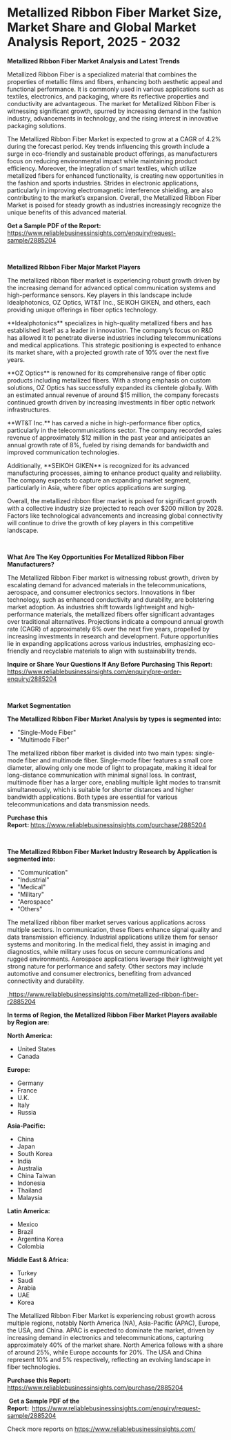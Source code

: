 <p><h1>Metallized Ribbon Fiber Market Size, Market Share and Global Market Analysis Report, 2025 - 2032</h1></p><p><strong>Metallized Ribbon Fiber Market Analysis and Latest Trends</strong></p>
<p><p>Metallized Ribbon Fiber is a specialized material that combines the properties of metallic films and fibers, enhancing both aesthetic appeal and functional performance. It is commonly used in various applications such as textiles, electronics, and packaging, where its reflective properties and conductivity are advantageous. The market for Metallized Ribbon Fiber is witnessing significant growth, spurred by increasing demand in the fashion industry, advancements in technology, and the rising interest in innovative packaging solutions.</p><p>The Metallized Ribbon Fiber Market is expected to grow at a CAGR of 4.2% during the forecast period. Key trends influencing this growth include a surge in eco-friendly and sustainable product offerings, as manufacturers focus on reducing environmental impact while maintaining product efficiency. Moreover, the integration of smart textiles, which utilize metallized fibers for enhanced functionality, is creating new opportunities in the fashion and sports industries. Strides in electronic applications, particularly in improving electromagnetic interference shielding, are also contributing to the market’s expansion. Overall, the Metallized Ribbon Fiber Market is poised for steady growth as industries increasingly recognize the unique benefits of this advanced material.</p></p>
<p><strong>Get a Sample PDF of the Report:&nbsp;</strong> <a href="https://www.reliablebusinessinsights.com/enquiry/request-sample/2885204?utm_campaign=3003&utm_medium=2&utm_source=Github&utm_content=ia&utm_term=13032025&utm_id=metallized-ribbon-fiber">https://www.reliablebusinessinsights.com/enquiry/request-sample/2885204</a></p>
<p>&nbsp;</p>
<p><strong>Metallized Ribbon Fiber Major Market Players</strong></p>
<p><p>The metallized ribbon fiber market is experiencing robust growth driven by the increasing demand for advanced optical communication systems and high-performance sensors. Key players in this landscape include Idealphotonics, OZ Optics, WT&T Inc., SEIKOH GIKEN, and others, each providing unique offerings in fiber optics technology.</p><p>**Idealphotonics** specializes in high-quality metallized fibers and has established itself as a leader in innovation. The company’s focus on R&D has allowed it to penetrate diverse industries including telecommunications and medical applications. This strategic positioning is expected to enhance its market share, with a projected growth rate of 10% over the next five years.</p><p>**OZ Optics** is renowned for its comprehensive range of fiber optic products including metallized fibers. With a strong emphasis on custom solutions, OZ Optics has successfully expanded its clientele globally. With an estimated annual revenue of around $15 million, the company forecasts continued growth driven by increasing investments in fiber optic network infrastructures.</p><p>**WT&T Inc.** has carved a niche in high-performance fiber optics, particularly in the telecommunications sector. The company recorded sales revenue of approximately $12 million in the past year and anticipates an annual growth rate of 8%, fueled by rising demands for bandwidth and improved communication technologies.</p><p>Additionally, **SEIKOH GIKEN** is recognized for its advanced manufacturing processes, aiming to enhance product quality and reliability. The company expects to capture an expanding market segment, particularly in Asia, where fiber optics applications are surging.</p><p>Overall, the metallized ribbon fiber market is poised for significant growth with a collective industry size projected to reach over $200 million by 2028. Factors like technological advancements and increasing global connectivity will continue to drive the growth of key players in this competitive landscape.</p></p>
<p>&nbsp;</p>
<p><strong>What Are The Key Opportunities For Metallized Ribbon Fiber Manufacturers?</strong></p>
<p><p>The Metallized Ribbon Fiber market is witnessing robust growth, driven by escalating demand for advanced materials in the telecommunications, aerospace, and consumer electronics sectors. Innovations in fiber technology, such as enhanced conductivity and durability, are bolstering market adoption. As industries shift towards lightweight and high-performance materials, the metallized fibers offer significant advantages over traditional alternatives. Projections indicate a compound annual growth rate (CAGR) of approximately 6% over the next five years, propelled by increasing investments in research and development. Future opportunities lie in expanding applications across various industries, emphasizing eco-friendly and recyclable materials to align with sustainability trends.</p></p>
<p><strong>Inquire or Share Your Questions If Any Before Purchasing This Report:</strong> <a href="https://www.reliablebusinessinsights.com/enquiry/pre-order-enquiry/2885204?utm_campaign=3003&utm_medium=2&utm_source=Github&utm_content=ia&utm_term=13032025&utm_id=metallized-ribbon-fiber">https://www.reliablebusinessinsights.com/enquiry/pre-order-enquiry/2885204</a></p>
<p>&nbsp;</p>
<p><strong>Market Segmentation</strong></p>
<p><strong>The Metallized Ribbon Fiber Market Analysis by types is segmented into:</strong></p>
<p><ul><li>"Single-Mode Fiber"</li><li>"Multimode Fiber"</li></ul></p>
<p><p>The metallized ribbon fiber market is divided into two main types: single-mode fiber and multimode fiber. Single-mode fiber features a small core diameter, allowing only one mode of light to propagate, making it ideal for long-distance communication with minimal signal loss. In contrast, multimode fiber has a larger core, enabling multiple light modes to transmit simultaneously, which is suitable for shorter distances and higher bandwidth applications. Both types are essential for various telecommunications and data transmission needs.</p></p>
<p><strong>Purchase this Report:&nbsp;</strong><a href="https://www.reliablebusinessinsights.com/purchase/2885204?utm_campaign=3003&utm_medium=2&utm_source=Github&utm_content=ia&utm_term=13032025&utm_id=metallized-ribbon-fiber">https://www.reliablebusinessinsights.com/purchase/2885204</a></p>
<p>&nbsp;</p>
<p><strong>The Metallized Ribbon Fiber Market Industry Research by Application is segmented into:</strong></p>
<p><ul><li>"Communication"</li><li>"Industrial"</li><li>"Medical"</li><li>"Military"</li><li>"Aerospace"</li><li>"Others"</li></ul></p>
<p><p>The metallized ribbon fiber market serves various applications across multiple sectors. In communication, these fibers enhance signal quality and data transmission efficiency. Industrial applications utilize them for sensor systems and monitoring. In the medical field, they assist in imaging and diagnostics, while military uses focus on secure communications and rugged environments. Aerospace applications leverage their lightweight yet strong nature for performance and safety. Other sectors may include automotive and consumer electronics, benefiting from advanced connectivity and durability.</p></p>
<p><a href="https://www.reliablebusinessinsights.com/metallized-ribbon-fiber-r2885204?utm_campaign=3003&utm_medium=2&utm_source=Github&utm_content=ia&utm_term=13032025&utm_id=metallized-ribbon-fiber">&nbsp;https://www.reliablebusinessinsights.com/metallized-ribbon-fiber-r2885204</a></p>
<p><strong>In terms of Region, the Metallized Ribbon Fiber Market Players available by Region are:</strong></p>
<p>
    <p> <strong> North America: </strong>
        <ul>
            <li>United States</li>
            <li>Canada</li>
        </ul>
        </p> 
    <p> <strong> Europe: </strong>
        <ul>
            <li>Germany</li>
            <li>France</li>
            <li>U.K.</li>
            <li>Italy</li>
            <li>Russia</li>
        </ul>
        </p> 
    <p> <strong> Asia-Pacific: </strong>
        <ul>
            <li>China</li>
            <li>Japan</li>
            <li>South Korea</li>
            <li>India</li>
            <li>Australia</li>
            <li>China Taiwan</li>
            <li>Indonesia</li>
            <li>Thailand</li>
            <li>Malaysia</li>
        </ul>
        </p> 
    <p> <strong> Latin America: </strong>
        <ul>
            <li>Mexico</li>
            <li>Brazil</li>
            <li>Argentina Korea</li>
            <li>Colombia</li>
        </ul>
        </p> 
    <p> <strong> Middle East & Africa: </strong>
        <ul>
            <li>Turkey</li>
            <li>Saudi</li>
            <li>Arabia</li>
            <li>UAE</li>
            <li>Korea</li>
        </ul>
    </p>
    </p>
<p><p>The Metallized Ribbon Fiber Market is experiencing robust growth across multiple regions, notably North America (NA), Asia-Pacific (APAC), Europe, the USA, and China. APAC is expected to dominate the market, driven by increasing demand in electronics and telecommunications, capturing approximately 40% of the market share. North America follows with a share of around 25%, while Europe accounts for 20%. The USA and China represent 10% and 5% respectively, reflecting an evolving landscape in fiber technologies.</p></p>
<p><strong>Purchase this Report: </strong><a href="https://www.reliablebusinessinsights.com/purchase/2885204?utm_campaign=3003&utm_medium=2&utm_source=Github&utm_content=ia&utm_term=13032025&utm_id=metallized-ribbon-fiber">https://www.reliablebusinessinsights.com/purchase/2885204</a></p>
<p>&nbsp;<strong>Get a Sample PDF of the Report:&nbsp;&nbsp;</strong><a href="https://www.reliablebusinessinsights.com/enquiry/request-sample/2885204?utm_campaign=3003&utm_medium=2&utm_source=Github&utm_content=ia&utm_term=13032025&utm_id=metallized-ribbon-fiber">https://www.reliablebusinessinsights.com/enquiry/request-sample/2885204</a></p>
<p><strong></strong></p>
<p>Check more reports on <a href="https://www.reliablebusinessinsights.com/?utm_campaign=3003&utm_medium=2&utm_source=Github&utm_content=ia&utm_term=13032025&utm_id=metallized-ribbon-fiber">https://www.reliablebusinessinsights.com/</a></p>
